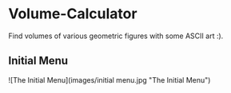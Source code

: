 # Volume-Calculator
Find volumes of various geometric figures with some ASCII art :).

## Initial Menu
![The Initial Menu](images/initial menu.jpg "The Initial Menu")
